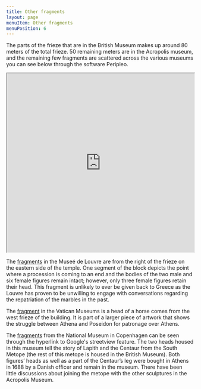 ```yaml
---
title: Other fragments 
layout: page
menuItem: Other fragments 
menuPosition: 6
---
```


The parts of the frieze that are in the British Museum makes up around 80 meters of the total frieze. 50 remaining meters are in the Acropolis museum, and the remaining few fragments are scattered across the various museums you can see below through the software Peripleo.

<iframe src="https://ucshama.github.io/peripleoDHAW/#/3.37/7.2167/44.2475/mode=points" style="width:100%; height:50vw;"></iframe>

The [fragments](http://penelope.uchicago.edu/~grout/encyclopaedia_romana/miscellanea/townley/elgin.html) in the Museé de Louvre are from the right of the frieze on the eastern side of the temple. One segment of the block depicts the point where a procession is coming to an end and the bodies of the two male and six female figures remain intact; however, only three female figures retain their head. This fragment is unlikely to ever be given back to Greece as the Louvre has proven to be unwilling to engage with conversations regarding the repatriation of the marbles in the past.

The [fragment](https://www.museivaticani.va/content/museivaticani/en/collezioni/musei/museo-gregoriano-profano/Marmi-del-Partenone.html) in the Vatican Museums is a head of a horse comes from the west frieze of the building. It is part of a larger piece of artwork that shows the struggle between Athena and Poseidon for patronage over Athens.

The [fragments](https://artsandculture.google.com/streetview/cQHkijoR3eKSBg) from the National Museum in Copenhagen can be seen through the hyperlink to Google's streetview feature. The two heads housed in this museum tell the story of Lapith and the Centaur from the South Metope (the rest of this metope is housed in the British Museum). Both figures’ heads as well as a part of the Centaur’s leg were bought in Athens in 1688 by a Danish officer and remain in the museum. There have been little discussions about joining the metope with the other sculptures in the Acropolis Museum.
